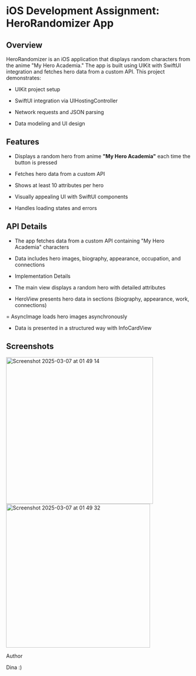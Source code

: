 # iOS Development Assignment: HeroRandomizer App


## Overview

HeroRandomizer is an iOS application that displays random characters from the anime "My Hero Academia." The app is built using UIKit with SwiftUI integration and fetches hero data from a custom API. This project demonstrates:

- UIKit project setup

- SwiftUI integration via UIHostingController

- Network requests and JSON parsing

- Data modeling and UI design

## Features

- Displays a random hero from anime **"My Hero Academia"** each time the button is pressed

- Fetches hero data from a custom API

- Shows at least 10 attributes per hero

- Visually appealing UI with SwiftUI components

- Handles loading states and errors


## API Details

- The app fetches data from a custom API containing "My Hero Academia" characters

- Data includes hero images, biography, appearance, occupation, and connections

- Implementation Details

- The main view displays a random hero with detailed attributes

- HeroView presents hero data in sections (biography, appearance, work, connections)

= AsyncImage loads hero images asynchronously

- Data is presented in a structured way with InfoCardView

## Screenshots

<img width="399" alt="Screenshot 2025-03-07 at 01 49 14" src="https://github.com/user-attachments/assets/f964bae9-aeb6-443c-8e50-404a67de34e8" />

<img width="391" alt="Screenshot 2025-03-07 at 01 49 32" src="https://github.com/user-attachments/assets/ad623363-8405-49bf-88f0-bf003ab7820c" />



Author

Dina :)
